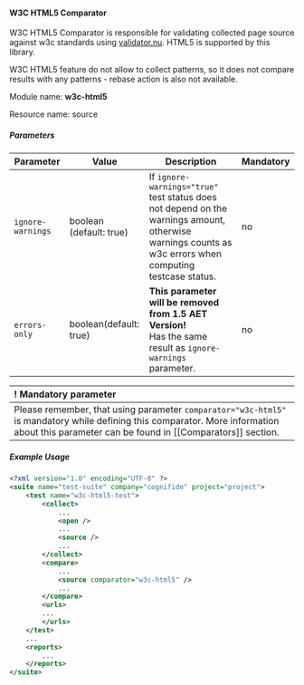 #### W3C HTML5 Comparator

W3C HTML5 Comparator is responsible for validating collected page source against w3c standards using [validator.nu](https://validator.nu/). HTML5 is supported by this library.

W3C HTML5 feature do not allow to collect patterns, so it does not compare results with any patterns - rebase action is also not available.

Module name: **w3c-html5**

Resource name: source

##### Parameters

| Parameter | Value | Description | Mandatory |
| --------- | ----- | ----------- | --------- |
| `ignore-warnings` | boolean (default: true) | If `ignore-warnings="true"` test status does not depend on the warnings amount, otherwise warnings counts as w3c errors when computing testcase status. | no |
| `errors-only` | boolean(default: true) | **This parameter will be removed from 1.5 AET Version!**<br/> Has the same result as `ignore-warnings` parameter. | no |

| ! Mandatory parameter |
|:--------------------- |
| Please remember, that using parameter `comparator="w3c-html5"` is mandatory while defining this comparator. More information about this parameter can be found in [[Comparators]] section. |

##### Example Usage

```xml
<?xml version="1.0" encoding="UTF-8" ?>
<suite name="test-suite" company="cognifide" project="project">
    <test name="w3c-html5-test">
        <collect>
            ...
            <open />          
            ...
            <source />
            ...
        </collect>
        <compare>
            ...
            <source comparator="w3c-html5" />
            ...
        </compare>
        <urls>
        ...
        </urls>
    </test>
    ...
    <reports>
        ...
    </reports>
</suite>
```
